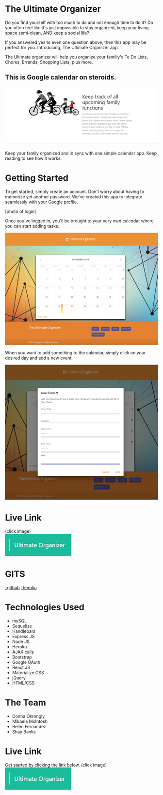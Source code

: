 # The Ultimate Organizer
Do you find yourself with too much to do and not enough time to do it? Do you often feel like it's just impossible to stay organized, keep your living space semi-clean, AND keep a social life?

If you answered yes to even one question above, then this app may be perfect for you.  Introducing, The Ultimate Organizer app. 

The Ultimate organizer will help you organize your familiy's To Do Lists, Chores, Errands, Shopping Lists, plus more. 


## This is Google calendar on steroids. 

![image](https://github.com/shayshae5482/Responsive-Portfolio/blob/master/assets/images/project3famiyfunctions.PNG)


Keep your family organized and in sync with one simple calendar app. Keep reading to see how it works. 


# Getting Started

To get started, simply create an account. Don't worry about having to memorize yet another password. We've created this app to integrate seamlessly with your Google profile. 

[photo of login]

Once you've logged in, you'll be brought to your very own calendar where you can start adding tasks. 

![image](https://github.com/shayshae5482/Responsive-Portfolio/blob/master/assets/images/project3calendar.png)



When you want to add something to the calendar, simply click on your desired day and add a new event.

![image](https://github.com/shayshae5482/Responsive-Portfolio/blob/master/assets/images/project3addnewevent.png)



# Live Link
(click image)<br>
<a href="https://testprojecttwo.herokuapp.com/">
    <img src="organizerLogoWide.png">
</a>

# GITS
<a href="https://github.com/Project-Team4/Project2-Team-3.git">-github</a>
<a href="https://git.heroku.com/testprojecttwo.git">-heroku</a>


# Technologies Used
* mySQL
* Sequelize
* Handlebars
* Express JS
* Node JS
* Heroku
* AJAX calls
* Bootstrap
* Google OAuth
* React JS
* Materialize CSS
* jQuery
* HTML/CSS

# The Team
* Donna Okrongly
* Mikaela McIntosh
* Belen Fernandez
* Shay Banks



# Live Link

Get started by clicking the link below. 
(click image)<br>
<a href="https://testprojecttwo.herokuapp.com/">
    <img src="organizerLogoWide.png">
</a>



